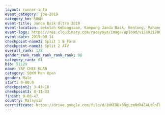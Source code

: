 ```yaml
---
layout: runner-info 
event_category: jbu-2019 
category_km: 50KM 
event-title: Janda Baik Ultra 2019 
event-location: Sekolah Kebangsaan, Kampung Janda Baik, Bentong, Pahang, Malaysia 
event-logo: https://res.cloudinary.com/raceyaya/image/upload/v1569217009/logo/janda-baik_vch1pc.jpg 
event-date: 2019-09-14 
checkpoint-name2: Split 1 E Farm 
checkpoint-name3: Split 2 ATV 
overall_rank: 128
gender_rank_rank_rank_rank_rank: 98
category_rank: 61
bib: 51129
name: YAP CHEE KUAN
category: 50KM Men Open
gender: Male
start: 0-00.0
checkpoint2: 3-43-18
checkpoint3: 8-11-33
finish: 9-08-47
country: Malaysia
cerrtificate: https://drive.google.com/file/d/1NKEDDk8NgLzmNdR4EALtRnFL8Q-UFpJ3/view?usp=sharing
---
```

